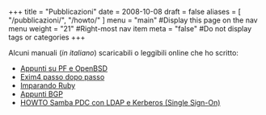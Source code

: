 +++
title = "Pubblicazioni"
date = 2008-10-08
draft = false
aliases = [ "/pubblicazioni/", "/howto/" ]
menu = "main" #Display this page on the nav menu
weight = "21" #Right-most nav item
meta = "false" #Do not display tags or categories
+++

Alcuni manuali (*in italiano*) scaricabili o leggibili online che ho scritto:

* [Appunti su PF e OpenBSD](/page/appunti_su_pf_e_openbsd)
* [Exim4 passo dopo passo](/page/exim4_passo_dopo_passo)
* [Imparando Ruby](/page/imparando_ruby)
* [Appunti BGP](/a/appunti_sparsi_bgp/)
* [HOWTO Samba PDC con LDAP e Kerberos (Single Sign-On)](/howto/samba-pdc-ldap-kerberos/)
